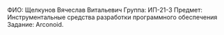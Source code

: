 ФИО: Щелкунов Вячеслав Витальевич Группа: ИП-21-3 Предмет: Инструментальные средства разработки программного обеспечения Задание: Arconoid.
